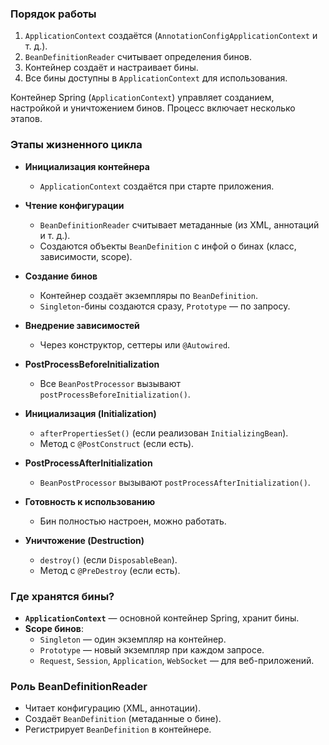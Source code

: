 ### **Порядок работы**

1. `ApplicationContext` создаётся (`AnnotationConfigApplicationContext` и т. д.).
2. `BeanDefinitionReader` считывает определения бинов.
3. Контейнер создаёт и настраивает бины.
4. Все бины доступны в `ApplicationContext` для использования.

Контейнер Spring (`ApplicationContext`) управляет созданием, настройкой и уничтожением бинов. Процесс включает несколько этапов.

### **Этапы жизненного цикла**

- **Инициализация контейнера**
    
    - `ApplicationContext` создаётся при старте приложения.
- **Чтение конфигурации**
    
    - `BeanDefinitionReader` считывает метаданные (из XML, аннотаций и т. д.).
    - Создаются объекты `BeanDefinition` с инфой о бинах (класс, зависимости, scope).
- **Создание бинов**
    
    - Контейнер создаёт экземпляры по `BeanDefinition`.
    - `Singleton`-бины создаются сразу, `Prototype` — по запросу.
- **Внедрение зависимостей**
    
    - Через конструктор, сеттеры или `@Autowired`.
- **PostProcessBeforeInitialization**
    
    - Все `BeanPostProcessor` вызывают `postProcessBeforeInitialization()`.
- **Инициализация (Initialization)**
    
    - `afterPropertiesSet()` (если реализован `InitializingBean`).
    - Метод с `@PostConstruct` (если есть).
- **PostProcessAfterInitialization**
    
    - `BeanPostProcessor` вызывают `postProcessAfterInitialization()`.
- **Готовность к использованию**
    
    - Бин полностью настроен, можно работать.
- **Уничтожение (Destruction)**
    
    - `destroy()` (если `DisposableBean`).
    - Метод с `@PreDestroy` (если есть).

### **Где хранятся бины?**

- **`ApplicationContext`** — основной контейнер Spring, хранит бины.
- **Scope бинов**:
    - `Singleton` — один экземпляр на контейнер.
    - `Prototype` — новый экземпляр при каждом запросе.
    - `Request`, `Session`, `Application`, `WebSocket` — для веб-приложений.

### **Роль BeanDefinitionReader**

- Читает конфигурацию (XML, аннотации).
- Создаёт `BeanDefinition` (метаданные о бине).
- Регистрирует `BeanDefinition` в контейнере.

